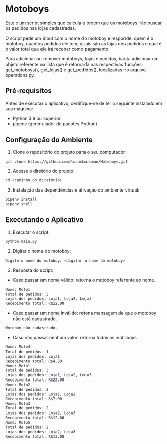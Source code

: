 # Motoboys

Este é um script simples que calcula a ordem que os motoboys irão buscar os pedidos nas lojas cadastradas.

O script pede um input com o nome do motoboy e responde: quem é o motoboy, quantos pedidos ele tem, quais são as lojas dos pedidos e qual é o valor total que ele irá receber como pagamento.

Para adicionar ou remover motoboys, lojas e pedidos, basta adicionar um objeto referente na lista que é retornada nas respectivas funções: get_motoboys(), get_lojas() e get_pedidos(), localizadas no arquivo operations.py.

## Pré-requisitos

Antes de executar o aplicativo, certifique-se de ter o seguinte instalado em sua máquina:

- Python 3.9 ou superior
- pipenv (gerenciador de pacotes Python)


## Configuração do Ambiente

1. Clone o repositório do projeto para o seu computador:

```bash
git clone https://github.com/lucashardman/Motoboys.git
```

2. Acesse o diretório do projeto:

```bash
cd <caminho_do_diretório>
```

3. Instalação das dependências e ativação do ambiente virtual:

```bash
pipenv install
pipenv shell
```

## Executando o Aplicativo

1. Executar o script:

```bash
python main.py
```

2. Digitar o nome do motoboy:

```bash
Digite o nome do motoboy: <digitar o nome do motoboy>
```

3. Resposta do script:

- Caso passar um nome válido: retorna o motoboy referente ao nome.

```bash
Nome: Moto1
Total de pedidos: 3
Lojas dos pedidos: Loja1, Loja2, Loja3
Recebimento total: R$22.00
```

- Caso passar um nome inválido: retona mensagem de que o motoboy não está cadastrado.

```bash
Motoboy não cadastrado.
```

- Caso não passar nenhum valor: retorna todos os motoboys.

```bash
Nome: Moto4
Total de pedidos: 1
Lojas dos pedidos: Loja1
Recebimento total: R$4.50
Nome: Moto1
Total de pedidos: 3
Lojas dos pedidos: Loja1, Loja2, Loja3
Recebimento total: R$22.00
Nome: Moto2
Total de pedidos: 2
Lojas dos pedidos: Loja1, Loja2
Recebimento total: R$7.00
Nome: Moto3
Total de pedidos: 2
Lojas dos pedidos: Loja2, Loja3
Recebimento total: R$12.00
Nome: Moto5
Total de pedidos: 2
Lojas dos pedidos: Loja2, Loja3
Recebimento total: R$13.00
```